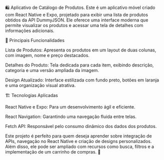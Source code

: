 🛍️ Aplicativo de Catálogo de Produtos.
Este é um aplicativo móvel criado com React Native e Expo, projetado para exibir uma lista de produtos obtidos da API DummyJSON. Ele oferece uma interface moderna que permite visualizar os produtos e acessar uma tela de detalhes com informações adicionais.

📱 Principais Funcionalidades

Lista de Produtos: Apresenta os produtos em um layout de duas colunas, com imagem, nome e preço destacados.

Detalhes do Produto: Tela dedicada para cada item, exibindo descrição, categoria e uma versão ampliada da imagem.

Design Atualizado: Interface estilizada com fundo preto, botões em laranja e uma organização visual atrativa.

🏗️ Tecnologias Aplicadas

React Native e Expo: Para um desenvolvimento ágil e eficiente.

React Navigation: Garantindo uma navegação fluida entre telas.

Fetch API: Responsável pelo consumo dinâmico dos dados dos produtos.

Este projeto é perfeito para quem deseja aprender sobre integração de APIs, navegação no React Native e criação de designs personalizados. Além disso, ele pode ser ampliado com recursos como busca, filtros e a implementação de um carrinho de compras. 🚀
